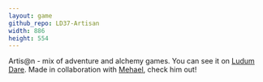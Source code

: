 ```yaml
---
layout: game
github_repo: LD37-Artisan
width: 886
height: 554
---
```


Artis@n - mix of adventure and alchemy games. You can see it on [Ludum Dare](http://ludumdare.com/compo/ludum-dare-37/?action=preview&uid=89936).
Made in collaboration with [Mehael](https://github.com/Mehael), check him out!